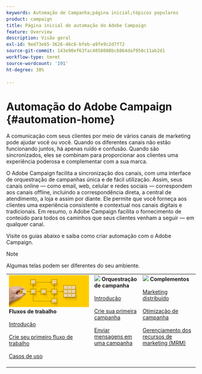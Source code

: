 ```yaml
---
keywords: Automação de Campanha;página inicial;tópicos populares
product: campaign
title: Página inicial de automação do Adobe Campaign
feature: Overview
description: Visão geral
exl-id: 9ed73e65-3626-46c6-bfeb-a9fe9c2d7f72
source-git-commit: 143e90ef63fac4058008bc6864daf950c11ab2d1
workflow-type: tm+mt
source-wordcount: '191'
ht-degree: 38%

---
```


# Automação do Adobe Campaign {#automation-home}

A comunicação com seus clientes por meio de vários canais de marketing pode ajudar você ou você. Quando os diferentes canais não estão funcionando juntos, há apenas ruído e confusão. Quando são sincronizados, eles se combinam para proporcionar aos clientes uma experiência poderosa e complementar com a sua marca.

O Adobe Campaign facilita a sincronização dos canais, com uma interface de orquestração de campanhas única e de fácil utilização. Assim, seus canais online — como email, web, celular e redes sociais — correspondem aos canais offline, incluindo a correspondência direta, a central de atendimento, a loja e assim por diante. Ele permite que você forneça aos clientes uma experiência consistente e contextual nos canais digitais e tradicionais. Em resumo, o Adobe Campaign facilita o fornecimento de conteúdo para todos os caminhos que seus clientes venham a seguir — em qualquer canal.


Visite os guias abaixo e saiba como criar automação com o Adobe Campaign.

>[!NOTE]
>
>Algumas telas podem ser diferentes do seu ambiente.

<table>
<tr style="border: 0;">
  <td valign="top">
    <div><img src="assets/do-not-localize/workflow.jpeg">
    <b>Fluxos de trabalho</b>
    </div>
    <br>
    <div>
    <a href="workflow/about-workflows.md">Introdução</a>
    </div>
    <br>     
    <div>
    <a href="workflow/build-a-workflow.md">Crie seu primeiro fluxo de trabalho</a>
    </div>
    <br>
    <div>
    <a href="workflow/workflow-use-cases.md">Casos de uso</a>
    </div>
    <br>
  </td>
  <td valign="top">
    <div><img src="assets/do-not-localize/campaign.jpeg">
    <b>Orquestração de campanha</b>
    </div>
    <br>
    <div>
    <a href="campaigns/set-up-campaigns.md">Introdução</a>
    </div>
    <br>
    <div>
    <a href="campaigns/marketing-campaign-create.md">Crie sua primeira campanha</a>
    </div>
    <br>
    <div>
    <a href="campaigns/marketing-campaign-deliveries.md">Enviar mensagens em uma campanha</a>
    </div>
    <br>
  </td>
  <td valign="top">
    <div><img src="assets/do-not-localize/add-on.jpeg">
    <b>Complementos</b>
    </div>
    <br>
    <div>
    <a href="distributed-marketing/about-distributed-marketing.md">Marketing distribuído</a>
    </div>
    <br>
    <div>
    <a href="campaign-opt/campaign-typologies.md">Otimização de campanha</a>
    </div>
    <br>
    <div>
    <a href="mrm/about-marketing-resource-management.md">Gerenciamento dos recursos de marketing (MRM)</a>
    </div>
    <br>
  </td>
</tr>
</table>
